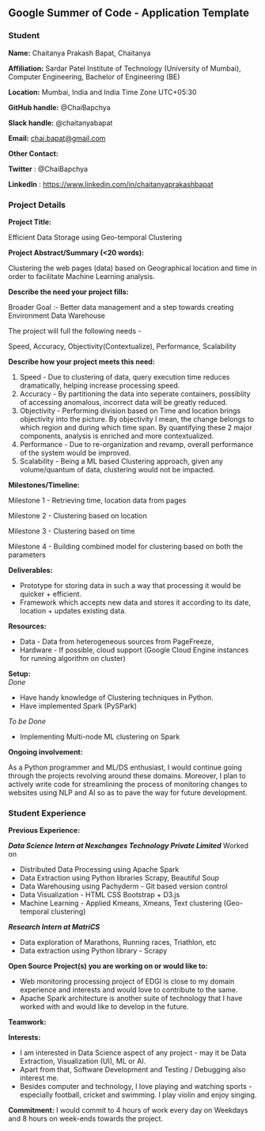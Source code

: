 ## Google Summer of Code - Application Template

### Student

**Name:** Chaitanya Prakash Bapat, Chaitanya

**Affiliation:** Sardar Patel Institute of Technology (University of Mumbai), Computer Engineering, Bachelor of Engineering (BE)

**Location:** Mumbai, India and India Time Zone UTC+05:30

**GitHub handle:** @ChaiBapchya

**Slack handle:** @chaitanyabapat

**Email:** chai.bapat@gmail.com

**Other Contact:**  

**Twitter** : @ChaiBapchya

**LinkedIn** : https://www.linkedin.com/in/chaitanyaprakashbapat

### Project Details

**Project Title:**  

Efficient Data Storage using Geo-temporal Clustering

**Project Abstract/Summary (<20 words):**  

Clustering the web pages (data) based on Geographical location and time in order to facilitate Machine Learning analysis.

**Describe the need your project fills:**  

Broader Goal :- Better data management and a step towards creating Environment Data Warehouse

The project will full the following needs - 

Speed, Accuracy, Objectivity(Contextualize), Performance, Scalability

**Describe how your project meets this need:**  
1. Speed - Due to clustering of data, query execution time reduces dramatically, helping increase processing speed.
2. Accuracy - By partitioning the data into seperate containers, possiblity of accessing anomalous, incorrect data will be greatly reduced.
3. Objectivity - Performing division based on Time and location brings objectivity into the picture. By objectivity I mean, the change belongs to which region and during which time span. By quantifying these 2 major components, analysis is enriched and more contextualized.
4. Performance - Due to re-organization and revamp, overall performance of the system would be improved.
5. Scalability - Being a ML based Clustering approach, given any volume/quantum of data, clustering would not be impacted.


**Milestones/Timeline:**  

Milestone 1 - Retrieving time, location data from pages

Milestone 2 - Clustering based on location

Milestone 3 - Clustering based on time

Milestone 4 - Building combined model for clustering based on both the parameters

**Deliverables:**  
+ Prototype for storing data in such a way that processing it would be quicker + efficient.
+ Framework which accepts new data and stores it according to its date, location + updates existing data.

**Resources:**  
+ Data - Data from heterogeneous sources from PageFreeze, 
+ Hardware - If possible, cloud support (Google Cloud Engine instances for running algorithm on cluster)

**Setup:**  
_Done_

+ Have handy knowledge of Clustering techniques in Python.
+ Have implemented Spark (PySPark)

_To be Done_
+ Implementing Multi-node ML clustering on Spark

**Ongoing involvement:**  

As a Python programmer and ML/DS enthusiast, I would continue going through the projects revolving around these domains. Moreover, I plan to actively write code for streamlining the process of monitoring changes to websites using NLP and AI so as to pave the way for future development.

### Student Experience

**Previous Experience:**

**_Data Science Intern at Nexchanges Technology Private Limited_**
Worked on 
+ Distributed Data Processing using Apache Spark
+ Data Extraction using Python libraries Scrapy, Beautiful Soup
+ Data Warehousing using Pachyderm - Git based version control
+ Data Visualization - HTML CSS Bootstrap + D3.js 
+ Machine Learning - Applied Kmeans, Xmeans, Text clustering (Geo-temporal clustering)

**_Research Intern at MatriCS_**
+ Data exploration of Marathons, Running races, Triathlon, etc
+ Data extraction using Python library - Scrapy

**Open Source Project(s) you are working on or would like to:**
+ Web monitoring processing project of EDGI is close to my domain experience and interests and would love to contribute to the same.
+ Apache Spark architecture is another suite of technology that I have worked with and would like to develop in the future.

**Teamwork:**

**Interests:**
- I am interested in Data Science aspect of any project - may it be Data Extraction, Visualization (UI), ML or AI.
- Apart from that, Software Development and Testing / Debugging also interest me.
- Besides computer and technology, I love playing and watching sports - especially football, cricket and swimming. I play violin and enjoy singing.

**Commitment:**
I would commit to 4 hours of work every day on Weekdays and 8 hours on week-ends towards the project.

